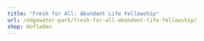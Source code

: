 ```yaml
---
title: "Fresh for All: Abundant Life Fellowship"
url: /edgewater-park/fresh-for-all-abundant-life-fellowship/
shop: Hofladen
---
```

